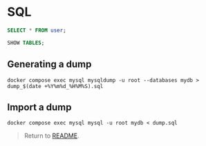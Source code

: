 # SQL

```sql
SELECT * FROM user;
```

```sql
SHOW TABLES;
```

## Generating a dump

```shell
docker compose exec mysql mysqldump -u root --databases mydb > dump_$(date +%Y%m%d_%H%M%S).sql
```

## Import a dump

```shell
docker compose exec mysql mysql -u root mydb < dump.sql
```

> Return to [README](README.md).